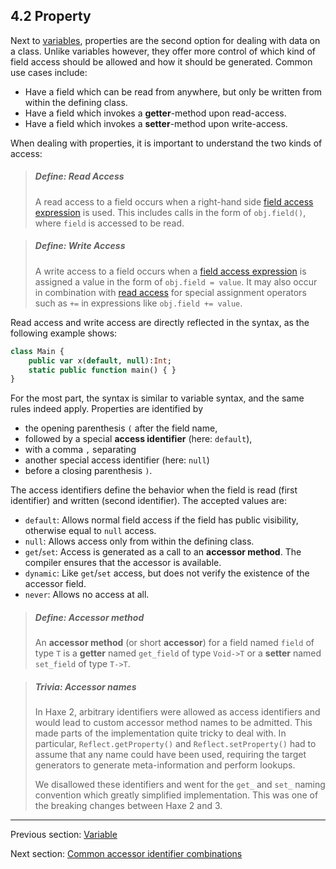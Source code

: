 ## 4.2 Property

Next to [variables](variable.md), properties are the second option for dealing with data on a class. Unlike variables however, they offer more control of which kind of field access should be allowed and how it should be generated. Common use cases include:



* Have a field which can be read from anywhere, but only be written from within the defining class.
* Have a field which invokes a **getter**-method upon read-access.
* Have a field which invokes a **setter**-method upon write-access.



When dealing with properties, it is important to understand the two kinds of access:

> ##### Define: Read Access
>
> A read access to a field occurs when a right-hand side [field access expression](field_access.md) is used. This includes calls in the form of `obj.field()`, where `field` is accessed to be read.


> ##### Define: Write Access
>
> A write access to a field occurs when a [field access expression](field_access.md) is assigned a value in the form of `obj.field = value`. It may also occur in combination with [read access](dictionary.md#read-access) for special assignment operators such as `+=` in expressions like `obj.field += value`.
 

Read access and write access are directly reflected in the syntax, as the following example shows:

```haxe
class Main {
	public var x(default, null):Int;
	static public function main() { }
}
```

For the most part, the syntax is similar to variable syntax, and the same rules indeed apply. Properties are identified by



* the opening parenthesis `(` after the field name,
* followed by a special **access identifier** (here: `default`),
* with a comma `,` separating
* another special access identifier (here: `null`)
* before a closing parenthesis `)`.



The access identifiers define the behavior when the field is read (first identifier) and written (second identifier). The accepted values are:



* `default`: Allows normal field access if the field has public visibility, otherwise equal to `null` access.
* `null`: Allows access only from within the defining class.
* `get`/`set`: Access is generated as a call to an **accessor method**. The compiler ensures that the accessor is available.
* `dynamic`: Like `get`/`set` access, but does not verify the existence of the accessor field.
* `never`: Allows no access at all.



> ##### Define: Accessor method
>
> An **accessor method** (or short **accessor**) for a field named `field` of type `T` is a **getter** named `get_field` of type `Void->T` or a **setter** named `set_field` of type `T->T`.


> ##### Trivia: Accessor names
>
> In Haxe 2, arbitrary identifiers were allowed as access identifiers and would lead to custom accessor method names to be admitted. This made parts of the implementation quite tricky to deal with. In particular, `Reflect.getProperty()` and `Reflect.setProperty()` had to assume that any name could have been used, requiring the target generators to generate meta-information and perform lookups.
> 
> We disallowed these identifiers and went for the `get_` and `set_` naming convention which greatly simplified implementation. This was one of the breaking changes between Haxe 2 and 3.

---

Previous section: [Variable](variable.md)

Next section: [Common accessor identifier combinations](common_accessor_identifier_combinations.md)